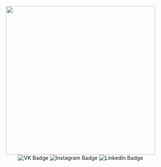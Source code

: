 <div id="header" align="center">
  <img src="https://media.giphy.com/media/VVOeS3aglQLSnVSOg9/giphy.gif" width="400"/>
</div>
<div id="badges" align="center">
  <img src="https://img.shields.io/badge/VK-blue?style=for-the-badge&logo=VK&logoColor=white" alt="VK Badge"/>
  <img src="https://img.shields.io/badge/Instagram-mediumvioletred?style=for-the-badge&logo=Instagram&logoColor=white" alt="Instagram Badge"/>
  <img src="https://img.shields.io/badge/LinkedIn-blue?style=for-the-badge&logo=linkedin&logoColor=white" alt="LinkedIn Badge"/>
</div>
<div id="counter" align="center">
<img align="center" src="https://komarev.com/ghpvc/?username=fr0st1kk&style=flat-square&color=blue" alt=""/>
</div>
<!--
**fr0st1kk/fr0st1kk** is a ✨ _special_ ✨ repository because its `README.md` (this file) appears on your GitHub profile.

Here are some ideas to get you started:

- 🔭 I’m currently working on ...
- 🌱 I’m currently learning ...
- 👯 I’m looking to collaborate on ...
- 🤔 I’m looking for help with ...
- 💬 Ask me about ...
- 📫 How to reach me: ...
- 😄 Pronouns: ...
- ⚡ Fun fact: ...
-->
